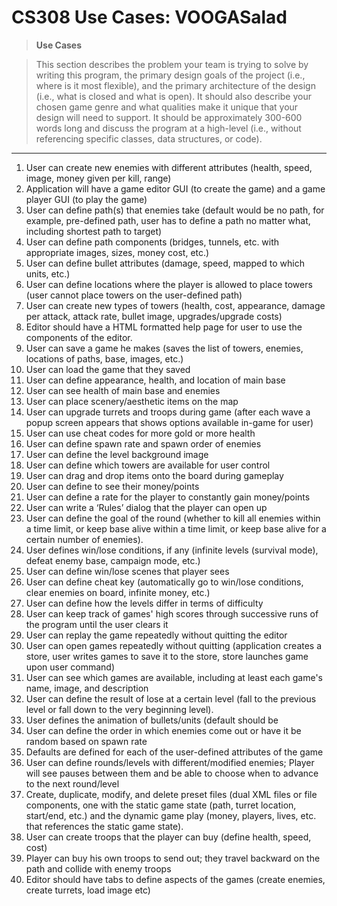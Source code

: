 CS308 Use Cases: VOOGASalad
===================

> **Use Cases**

> This section describes the problem your team is trying to solve by writing this program, the primary design goals of the project (i.e., where is it most flexible), and the primary architecture of the design (i.e., what is closed and what is open). It should also describe your chosen game genre and what qualities make it unique that your design will need to support. It should be approximately 300-600 words long and discuss the program at a high-level (i.e., without referencing specific classes, data structures, or code).

----------

1. User can create new enemies with different attributes (health, speed, image, money given per kill, range)
2. Application will have a game editor GUI (to create the game) and a game player GUI (to play the game)
3. User can define path(s) that enemies take (default would be no path, for example, pre-defined path, user has to define a path no matter what, including shortest path to target) 
4. User can define path components (bridges, tunnels, etc. with appropriate images, sizes, money cost, etc.)
5. User can define bullet attributes (damage, speed, mapped to which units, etc.)
6. User can define locations where the player is allowed to place towers (user cannot place towers on the user-defined path)
7. User can create new types of towers (health, cost, appearance, damage per attack, attack rate, bullet image, upgrades/upgrade  costs) 
8. Editor should have a HTML formatted help page for user to use the components of the editor.
9. User can save a game he makes (saves the list of towers, enemies, locations of paths, base, images, etc.)
10. User can load the game that they saved
11. User can define appearance, health, and location of main base
12. User can see health of main base and enemies
13. User can place scenery/aesthetic items on the map
14. User can upgrade turrets and troops during game (after each wave a popup screen appears that shows options available in-game
for user)
15. User can use cheat codes for more gold or more health
16. User can define spawn rate and spawn order of enemies
17. User can define the level background image
18. User can define which towers are available for user control 
19. User can drag and drop items onto the board during gameplay
20. User can define to see their money/points
21. User can define a rate for the player to constantly gain money/points
22. User can write a ‘Rules’ dialog that the player can open up
23. User can define the goal of the round (whether to kill all enemies within a time limit, or keep base alive within a time limit, or keep base alive for a certain number of enemies).
24. User defines win/lose conditions, if any (infinite levels (survival mode), defeat enemy base, campaign mode, etc.)
25. User can define win/lose scenes that player sees
26. User can define cheat key (automatically go to win/lose conditions, clear enemies on board, infinite money, etc.)
27. User can define how the levels differ in terms of difficulty
28. User can keep track of games' high scores through successive runs of the program until the user clears it
29. User can replay the game repeatedly without quitting the editor
30. User can open games repeatedly without quitting (application creates a store, user writes games to save it to the store, store launches game upon user command) 
31. User can see which games are available, including at least each game's name, image, and description
32. User can define the result of lose at a certain level (fall to the previous level or fall down to the very beginning level).
33. User defines the animation of bullets/units (default should be 
34. User can define the order in which enemies come out or have it be random based on spawn rate
35. Defaults are defined for each of the user-defined attributes of the game 
36. User can define rounds/levels with different/modified enemies; Player will see pauses between them and be able to choose when to advance to the next round/level
37. Create, duplicate, modify, and delete preset files (dual XML files or file components, one with the static game state (path, turret location, start/end, etc.) and the dynamic game play (money, players, lives, etc. that references the static game state). 
38. User can create troops that the player can buy (define health, speed, cost)
39. Player can buy his own troops to send out; they travel backward on the path and collide with enemy troops
40. Editor should have tabs to define aspects of the games (create enemies, create turrets, load image etc)
